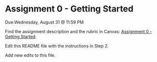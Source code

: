# Assignment 0 - Getting Started

Due:Wednesday, August 31 @ 11:59 PM

Find the assignment description and the rubric in Canvas: [Assignment 0 - Getting Started](https://ufl.instructure.com/courses/459156/assignments/5327535).

Edit this README file with the instructions in Step 2.

Add new edits to this file.

